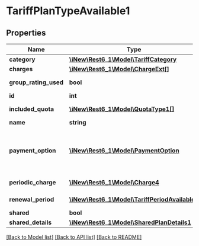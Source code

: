 # TariffPlanTypeAvailable1

## Properties
Name | Type | Description | Notes
------------ | ------------- | ------------- | -------------
**category** | [**\iNew\Rest6_1\Model\TariffCategory**](TariffCategory.md) | the category | 
**charges** | [**\iNew\Rest6_1\Model\ChargeExt[]**](ChargeExt.md) |  | [optional] 
**group_rating_used** | **bool** | the groupRatingUsed | [optional] 
**id** | **int** | the id | 
**included_quota** | [**\iNew\Rest6_1\Model\QuotaType1[]**](QuotaType1.md) | the includedQuota | [optional] 
**name** | **string** | the name | 
**payment_option** | [**\iNew\Rest6_1\Model\PaymentOption**](PaymentOption.md) | if ALL this plan can be activated with either the online payment profile, or with the main balance | 
**periodic_charge** | [**\iNew\Rest6_1\Model\Charge4**](Charge4.md) | the periodicCharge | 
**renewal_period** | [**\iNew\Rest6_1\Model\TariffPeriodAvailable1**](TariffPeriodAvailable1.md) | the renewalPeriod | 
**shared** | **bool** | the shared | 
**shared_details** | [**\iNew\Rest6_1\Model\SharedPlanDetails1**](SharedPlanDetails1.md) | the sharedDetails | [optional] 

[[Back to Model list]](../README.md#documentation-for-models) [[Back to API list]](../README.md#documentation-for-api-endpoints) [[Back to README]](../README.md)


